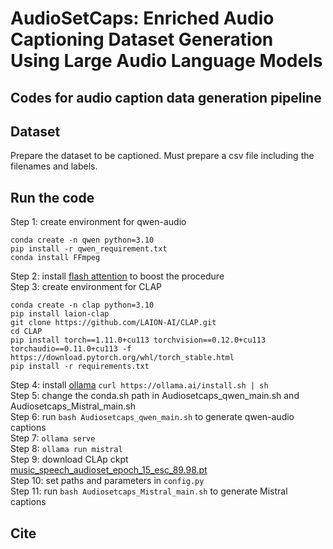 # AudioSetCaps: Enriched Audio Captioning Dataset Generation Using Large Audio Language Models

## Codes for audio caption data generation pipeline

## Dataset
Prepare the dataset to be captioned.
Must prepare a csv file including the filenames and labels.

## Run the code
Step 1: create environment for qwen-audio  
```
conda create -n qwen python=3.10
pip install -r qwen_requirement.txt
conda install FFmpeg
```  
Step 2: install [flash attention](https://github.com/Dao-AILab/flash-attention) to boost the procedure  
Step 3: create environment for CLAP  
```
conda create -n clap python=3.10
pip install laion-clap
git clone https://github.com/LAION-AI/CLAP.git
cd CLAP
pip install torch==1.11.0+cu113 torchvision==0.12.0+cu113 torchaudio==0.11.0+cu113 -f https://download.pytorch.org/whl/torch_stable.html
pip install -r requirements.txt
```  
Step 4: install [ollama](https://github.com/Dao-AILab/flash-attention) `curl https://ollama.ai/install.sh | sh`  
Step 5: change the conda.sh path in Audiosetcaps_qwen_main.sh and Audiosetcaps_Mistral_main.sh  
Step 6: run `bash Audiosetcaps_qwen_main.sh` to generate qwen-audio captions  
Step 7: `ollama serve`  
Step 8: `ollama run mistral`  
Step 9: download CLAp ckpt [music_speech_audioset_epoch_15_esc_89.98.pt](https://huggingface.co/lukewys/laion_clap/blob/main/music_speech_audioset_epoch_15_esc_89.98.pt)  
Step 10: set paths and parameters in `config.py`  
Step 11: run `bash Audiosetcaps_Mistral_main.sh` to generate Mistral captions

## Cite







